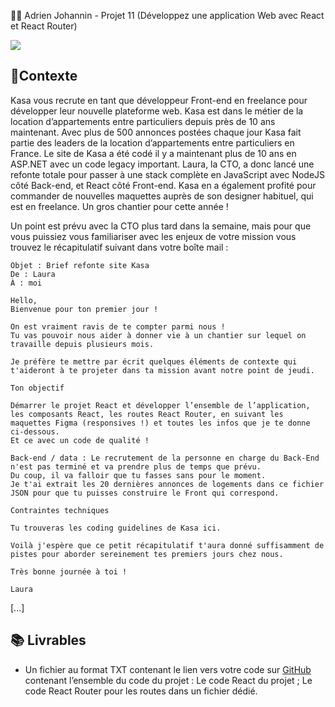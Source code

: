 
🙍‍♂️ Adrien Johannin - Projet 11 (Développez une application Web avec React et React Router)

![](https://user.oc-static.com/upload/2020/08/14/15974111893356_Screen%20Shot%202020-07-08%20at%2018.17.37%20%281%29.jpg)

## 🔨Contexte
Kasa vous recrute en tant que développeur Front-end en freelance pour développer leur nouvelle plateforme web. 
Kasa est dans le métier de la location d’appartements entre particuliers depuis près de 10 ans maintenant. 
Avec plus de 500 annonces postées chaque jour Kasa fait partie des leaders de la location d’appartements entre particuliers en France.
Le site de Kasa a été codé il y a maintenant plus de 10 ans en ASP.NET avec un code legacy important. 
Laura, la CTO, a donc lancé une refonte totale pour passer à une stack complète en JavaScript avec NodeJS côté Back-end, et React côté Front-end. 
Kasa en a également profité pour commander de nouvelles maquettes auprès de son designer habituel, qui est en freelance. 
Un gros chantier pour cette année !

Un point est prévu avec la CTO plus tard dans la semaine, mais pour que vous puissiez vous familiariser avec les enjeux de votre mission vous trouvez le récapitulatif suivant dans votre boîte mail :

```
Objet : Brief refonte site Kasa
De : Laura
À : moi

Hello,
Bienvenue pour ton premier jour !

On est vraiment ravis de te compter parmi nous !
Tu vas pouvoir nous aider à donner vie à un chantier sur lequel on travaille depuis plusieurs mois.

Je préfère te mettre par écrit quelques éléments de contexte qui t'aideront à te projeter dans ta mission avant notre point de jeudi.

Ton objectif 

Démarrer le projet React et développer l’ensemble de l’application, les composants React, les routes React Router, en suivant les maquettes Figma (responsives !) et toutes les infos que je te donne ci-dessous. 
Et ce avec un code de qualité ! 

Back-end / data : Le recrutement de la personne en charge du Back-End n'est pas terminé et va prendre plus de temps que prévu. 
Du coup, il va falloir que tu fasses sans pour le moment. 
Je t'ai extrait les 20 dernières annonces de logements dans ce fichier JSON pour que tu puisses construire le Front qui correspond.

Contraintes techniques

Tu trouveras les coding guidelines de Kasa ici. 

Voilà j'espère que ce petit récapitulatif t'aura donné suffisamment de pistes pour aborder sereinement tes premiers jours chez nous.

Très bonne journée à toi !

Laura
```

[...]
## 📚  Livrables
- Un fichier au format TXT contenant le lien vers votre code sur [GitHub](https://github.com/Exeys/AdrienJohannin_11_11082022) contenant l’ensemble du code du projet : 
Le code React du projet ; 
Le code React Router pour les routes dans un fichier dédié.
